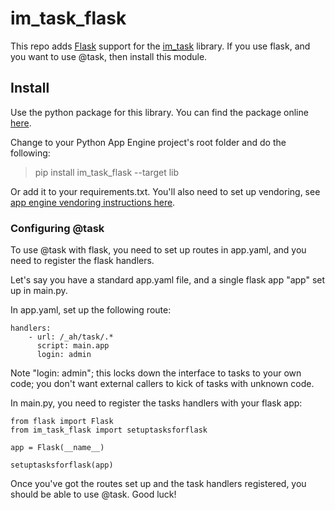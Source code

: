 # im_task_flask
This repo adds [Flask](http://flask.pocoo.org/) support for the [im_task](https://github.com/emlynoregan/im_task) library. If you use flask, and you want to use @task, then install this module.
 
## Install

Use the python package for this library. You can find the package online [here](https://pypi.python.org/pypi/im_task_flask).

Change to your Python App Engine project's root folder and do the following:

> pip install im_task_flask --target lib

Or add it to your requirements.txt. You'll also need to set up vendoring, see [app engine vendoring instructions here](https://cloud.google.com/appengine/docs/python/tools/using-libraries-python-27).

### Configuring @task

To use @task with flask, you need to set up routes in app.yaml, and you need to register the flask handlers. 

Let's say you have a standard app.yaml file, and a single flask app "app" set up in main.py.

In app.yaml, set up the following route:

	handlers:
		- url: /_ah/task/.*
		  script: main.app
		  login: admin

Note "login: admin"; this locks down the interface to tasks to your own code; you don't want external callers to kick of tasks with unknown code.

In main.py, you need to register the tasks handlers with your flask app:

	from flask import Flask
	from im_task_flask import setuptasksforflask

	app = Flask(__name__)

	setuptasksforflask(app)

Once you've got the routes set up and the task handlers registered, you should be able to use @task. Good luck!	
